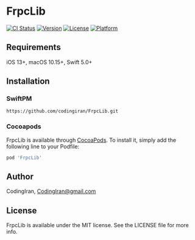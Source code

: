# FrpcLib

[![CI Status](https://img.shields.io/travis/CodingIran/FrpcLib.svg?style=flat)](https://travis-ci.org/CodingIran/FrpcLib)
[![Version](https://img.shields.io/cocoapods/v/FrpcLib.svg?style=flat)](https://cocoapods.org/pods/FrpcLib)
[![License](https://img.shields.io/cocoapods/l/FrpcLib.svg?style=flat)](https://cocoapods.org/pods/FrpcLib)
[![Platform](https://img.shields.io/cocoapods/p/FrpcLib.svg?style=flat)](https://cocoapods.org/pods/FrpcLib)

## Requirements

iOS 13+, macOS 10.15+, Swift 5.0+

## Installation

### SwiftPM

```
https://github.com/codingiran/FrpcLib.git
```

### Cocoapods

FrpcLib is available through [CocoaPods](https://cocoapods.org). To install
it, simply add the following line to your Podfile:

```ruby
pod 'FrpcLib'
```

## Author

CodingIran, CodingIran@gmail.com

## License

FrpcLib is available under the MIT license. See the LICENSE file for more info.

